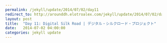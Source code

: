 ```yaml
---
permalink: /jekyll/update/2014/07/02/day11
redirect_to: http://arounddh.elotroalex.com/jekyll/update/2014/07/02/day11
layout: post
title:  "Day 11: Digital Silk Road | デジタル・シルクロード・プロジェクト"
date:   2014-07-02 04:00:00
categories: jekyll update
---
```

